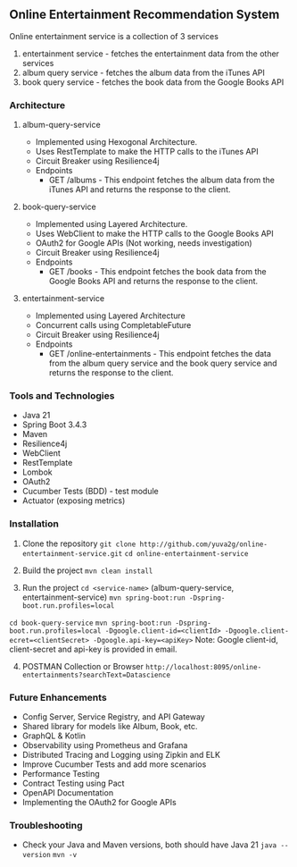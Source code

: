 ## Online Entertainment Recommendation System
Online entertainment service is a collection of 3 services 
1. entertainment service - fetches the entertainment data from the other services
2. album query service - fetches the album data from the iTunes API
3. book query service - fetches the book data from the Google Books API

### Architecture



1. album-query-service
    - Implemented using Hexogonal Architecture.
    - Uses RestTemplate to make the HTTP calls to the iTunes API
    - Circuit Breaker using Resilience4j
    - Endpoints
        - GET /albums - This endpoint fetches the album data from the iTunes API and returns the response to the client.

2. book-query-service
    - Implemented using Layered Architecture.
    - Uses WebClient to make the HTTP calls to the Google Books API
    - OAuth2 for Google APIs (Not working, needs investigation)
    - Circuit Breaker using Resilience4j
    - Endpoints
        - GET /books - This endpoint fetches the book data from the Google Books API and returns the response to the client.

3. entertainment-service
    - Implemented using Layered Architecture
    - Concurrent calls using CompletableFuture
    - Circuit Breaker using Resilience4j
    - Endpoints
        - GET /online-entertainments - This endpoint fetches the data from the album query service and the book query service and returns the response to the client.

### Tools and Technologies
- Java 21
- Spring Boot 3.4.3
- Maven
- Resilience4j
- WebClient
- RestTemplate
- Lombok
- OAuth2
- Cucumber Tests (BDD) - test module
- Actuator (exposing metrics)

### Installation
1. Clone the repository
```git clone http://github.com/yuva2g/online-entertainment-service.git```
```cd online-entertainment-service```

2. Build the project
```mvn clean install```

3. Run the project
```cd <service-name>``` (album-query-service, entertainment-service)
```mvn spring-boot:run -Dspring-boot.run.profiles=local```

```cd book-query-service```
```mvn spring-boot:run -Dspring-boot.run.profiles=local -Dgoogle.client-id=<clientId> -Dgoogle.client-ecret=<clientSecret> -Dgoogle.api-key=<apiKey>```
Note: Google client-id, client-secret and api-key is provided in email.

4. POSTMAN Collection or Browser
```http://localhost:8095/online-entertainments?searchText=Datascience```

### Future Enhancements
- Config Server, Service Registry, and API Gateway
- Shared library for models like Album, Book, etc.
- GraphQL & Kotlin
- Observability using Prometheus and Grafana
- Distributed Tracing and Logging using Zipkin and ELK
- Improve Cucumber Tests and add more scenarios
- Performance Testing
- Contract Testing using Pact
- OpenAPI Documentation
- Implementing the OAuth2 for Google APIs

### Troubleshooting
- Check your Java and Maven versions, both should have Java 21 
  ```java --version```
  ```mvn -v```